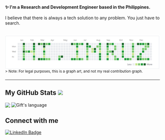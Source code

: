 <strong>✨ I'm a Research and Development Engineer based in the Philippines. </strong>
<br><br>
I believe that there is always a tech solution to any problem. You just have to search.
<br>
<br>

<img align="right" alt="contr-art" src="/img/contri-art.png" />

<sup>> Note: For legal purposes, this is a graph art, and not my real contribution graph.</sup>

---
 ##  My GitHub Stats <img src = "https://i.pinimg.com/originals/65/c4/f4/65c4f452571be1261e9c623f7da488ac.gif" width = 35px> 
 
 <div>
   <img align="center" src="https://github-readme-streak-stats.herokuapp.com/?user=ruzellramirez" height="192px" />
  <img align="center" src="https://github-readme-stats.vercel.app/api/top-langs?username=ruzellramirez&langs_count=10&show_icons=true&locale=en&layout=compact&theme=light" alt="Gift's language" height="192px"  />
</div>

<h2>Connect with me </h3>
    <p>
        <a href="https://linkedin.com/in/ruzramirez"><img src="https://img.shields.io/badge/-Ruzell%20Ramirez%20-blue?style=plastic&amp;labelColor=blue&amp;logo=LinkedIn&amp;link=https://linkedin.com/in/ruzellramirez" alt="LinkedIn Badge"></a> 

